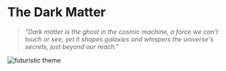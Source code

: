 # The Dark Matter

> *"Dark matter is the ghost in the cosmic machine, a force we can't touch or see, yet it shapes galaxies and whispers the universe's secrets, just beyond our reach."*

![futuristic theme](.build.jpeg)
